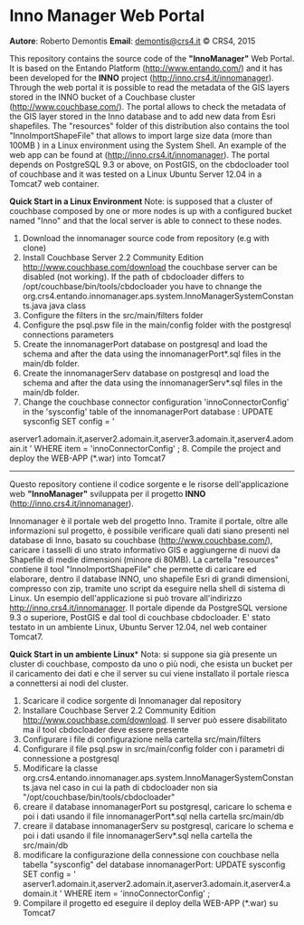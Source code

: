 # Inno Manager Web Portal 

**Autore**: Roberto Demontis
**Email**: demontis@crs4.it
© CRS4, 2015

This repository contains the source code of the **"InnoManager"** Web Portal. It is based on the Entando Platform (http://www.entando.com/) and it has been developed for the **INNO** project (http://inno.crs4.it/innomanager). Through the web portal it is possible to read the metadata of the GIS layers stored in the INNO bucket of a Couchbase cluster (http://www.couchbase.com/). The portal allows to check the metadata of the GIS layer stored in the Inno database and to add new data from Esri shapefiles. The "resources" folder of this distribution also contains the tool "InnoImportShapeFile" that allows to import large size data (more than 100MB ) in a Linux environment using the System Shell. An example of the web app can be found at (http://inno.crs4.it/innomanager). The portal depends on PostgreSQL 9.3 or above, on PostGIS, on the cbdocloader tool of couchbase and it was tested on a Linux Ubuntu Server 12.04 in a Tomcat7 web container.

**Quick Start in a Linux Environment**
Note: is supposed that a cluster of couchbase composed by one or more nodes is up with a configured bucket named "Inno" and that the local server is able to connect to these nodes.

1. Download the innomanager source code from repository (e.g with clone)
2. Install Couchbase Server 2.2 Community Edition http://www.couchbase.com/download the couchbase server can be disabled (not working). If the path of cbdocloader differs to /opt/couchbase/bin/tools/cbdocloader you have to chnange the org.crs4.entando.innomanager.aps.system.InnoManagerSystemConstants.java java class 
3. Configure the filters in the src/main/filters folder 
4. Configure the psql.psw file in the main/config folder with the postgresql  connections parameters 
5. Create the innomanagerPort database on postgresql and load the schema and after the data using the innomanagerPort*.sql files in the main/db folder.
6. Create the innomanagerServ database on postgresql and load the schema and after the data using the innomanagerServ*.sql files in the main/db folder.
7. Change the couchbase connector configuration 'innoConnectorConfig' in the 'sysconfig' table of the innomanagerPort database :
UPDATE sysconfig SET  config = '<?xml version="1.0" encoding="UTF-8"?>
<innoConnectorConfig>
    <bucket name="nome_admin" password="password_admin" >
        <nodes>aserver1.adomain.it,aserver2.adomain.it,aserver3.adomain.it,aserver4.adomain.it</nodes> 
    </bucket>
</innoConnectorConfig>' WHERE item = 'innoConnectorConfig' ; 
8. Compile the project and deploy the WEB-APP (*.war) into Tomcat7

-------------------------------------------------------------------------------------

Questo repository contiene il codice sorgente e le risorse dell'applicazione web **"InnoManager"** sviluppata per il progetto **INNO** (http://inno.crs4.it/innomanager).

Innomanager è il portale web del progetto Inno. Tramite il portale, oltre alle informazioni sul progetto, è possibile verificare quali dati siano presenti nel database di Inno, basato su couchbase (http://www.couchbase.com/), caricare i tasselli di uno strato informativo GIS e aggiungerne di nuovi da Shapefile di medie dimensioni (minore di 80MB). La cartella "resources" contiene il tool "InnoImportShapeFile" che permette di caricare ed elaborare, dentro il database INNO, uno shapefile Esri di grandi dimensioni, compresso con zip, tramite uno script da eseguire nella shell di sistema di Linux. Un esempio dell'applicazione si può trovare all'indirizzo http://inno.crs4.it/innomanager. Il portale dipende da PostgreSQL versione 9.3 o superiore, PostGIS e dal tool di couchbase cbdocloader. E' stato testato in un ambiente Linux, Ubuntu Server 12.04, nel web container Tomcat7.

**Quick Start in un ambiente Linux***
Nota: si suppone sia già presente un cluster di couchbase, composto da uno o più nodi, che esista un bucket per il caricamento dei dati e che il server su cui viene installato il portale riesca a connettersi ai nodi del cluster.

1. Scaricare il codice sorgente di Innomanager dal repository
2. Installare Couchbase Server 2.2 Community Edition http://www.couchbase.com/download. Il server può essere disabilitato ma il tool cbdocloader deve essere presente
3. Configurare i file di configurazione nella cartella src/main/filters 
4. Configurare il file psql.psw in  src/main/config folder con i parametri di connessione a postgresql 
5. Modificare la classe org.crs4.entando.innomanager.aps.system.InnoManagerSystemConstants.java nel caso in cui la path di cbdocloader non sia "/opt/couchbase/bin/tools/cbdocloader"
6. creare il database innomanagerPort su postgresql, caricare lo schema e poi i dati usando il file innomanagerPort*.sql nella cartella  src/main/db
7. creare il database innomanagerServ su postgresql, caricare lo schema e poi i dati usando il file innomanagerServ*.sql nella cartella the src/main/db
8. modificare la configurazione della connessione con couchbase nella tabella "sysconfig" del database innomanagerPort:     UPDATE sysconfig SET config = '<?xml version="1.0" encoding="UTF-8"?> 
        <innoConnectorConfig>
            <bucket name="nome_admin" password="password_admin" >
            <nodes> aserver1.adomain.it,aserver2.adomain.it,aserver3.adomain.it,aserver4.adomain.it </nodes>
            </bucket>
        </innoConnectorConfig>' 
    WHERE item = 'innoConnectorConfig' ;
9. Compilare il progetto ed eseguire il deploy della WEB-APP (*.war) su Tomcat7
